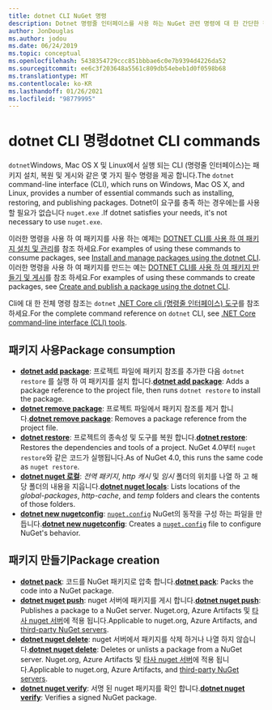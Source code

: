 ```yaml
---
title: dotnet CLI NuGet 명령
description: Dotnet 명령줄 인터페이스를 사용 하는 NuGet 관련 명령에 대 한 간단한 참조입니다.
author: JonDouglas
ms.author: jodou
ms.date: 06/24/2019
ms.topic: conceptual
ms.openlocfilehash: 5438354729ccc851bbbae6c0e7b9394d4226da52
ms.sourcegitcommit: ee6c3f203648a5561c809db54ebeb1d0f0598b68
ms.translationtype: MT
ms.contentlocale: ko-KR
ms.lasthandoff: 01/26/2021
ms.locfileid: "98779995"
---
```

# <a name="dotnet-cli-commands"></a><span data-ttu-id="989f1-103">dotnet CLI 명령</span><span class="sxs-lookup"><span data-stu-id="989f1-103">dotnet CLI commands</span></span>

<span data-ttu-id="989f1-104">`dotnet`Windows, Mac OS X 및 Linux에서 실행 되는 CLI (명령줄 인터페이스)는 패키지 설치, 복원 및 게시와 같은 몇 가지 필수 명령을 제공 합니다.</span><span class="sxs-lookup"><span data-stu-id="989f1-104">The `dotnet` command-line interface (CLI), which runs on Windows, Mac OS X, and Linux, provides a number of essential commands such as installing, restoring, and publishing packages.</span></span> <span data-ttu-id="989f1-105">Dotnet이 요구를 충족 하는 경우에는를 사용할 필요가 없습니다 `nuget.exe` .</span><span class="sxs-lookup"><span data-stu-id="989f1-105">If dotnet satisfies your needs, it's not necessary to use `nuget.exe`.</span></span>

<span data-ttu-id="989f1-106">이러한 명령을 사용 하 여 패키지를 사용 하는 예제는 [DOTNET CLI를 사용 하 여 패키지 설치 및 관리](../consume-packages/install-use-packages-dotnet-cli.md)를 참조 하세요.</span><span class="sxs-lookup"><span data-stu-id="989f1-106">For examples of using these commands to consume packages, see [Install and manage packages using the dotnet CLI](../consume-packages/install-use-packages-dotnet-cli.md).</span></span> <span data-ttu-id="989f1-107">이러한 명령을 사용 하 여 패키지를 만드는 예는 [DOTNET CLI를 사용 하 여 패키지 만들기 및 게시](../quickstart/create-and-publish-a-package-using-the-dotnet-cli.md)를 참조 하세요.</span><span class="sxs-lookup"><span data-stu-id="989f1-107">For examples of using these commands to create packages, see [Create and publish a package using the dotnet CLI](../quickstart/create-and-publish-a-package-using-the-dotnet-cli.md).</span></span>

<span data-ttu-id="989f1-108">Cli에 대 한 전체 명령 참조는 `dotnet` [.NET Core cli (명령줄 인터페이스) 도구](/dotnet/core/tools/?tabs=netcore2x)를 참조 하세요.</span><span class="sxs-lookup"><span data-stu-id="989f1-108">For the complete command reference on `dotnet` CLI, see [.NET Core command-line interface (CLI) tools](/dotnet/core/tools/?tabs=netcore2x).</span></span>

## <a name="package-consumption"></a><span data-ttu-id="989f1-109">패키지 사용</span><span class="sxs-lookup"><span data-stu-id="989f1-109">Package consumption</span></span>

- <span data-ttu-id="989f1-110">[**dotnet add package**](/dotnet/core/tools/dotnet-add-package): 프로젝트 파일에 패키지 참조를 추가한 다음 `dotnet restore` 를 실행 하 여 패키지를 설치 합니다.</span><span class="sxs-lookup"><span data-stu-id="989f1-110">[**dotnet add package**](/dotnet/core/tools/dotnet-add-package): Adds a package reference to the project file, then runs `dotnet restore` to install the package.</span></span>
- <span data-ttu-id="989f1-111">[**dotnet remove package**](/dotnet/core/tools/dotnet-remove-package): 프로젝트 파일에서 패키지 참조를 제거 합니다.</span><span class="sxs-lookup"><span data-stu-id="989f1-111">[**dotnet remove package**](/dotnet/core/tools/dotnet-remove-package): Removes a package reference from the project file.</span></span>
- <span data-ttu-id="989f1-112">[**dotnet restore**](/dotnet/core/tools/dotnet-restore?tabs=netcore2x): 프로젝트의 종속성 및 도구를 복원 합니다.</span><span class="sxs-lookup"><span data-stu-id="989f1-112">[**dotnet restore**](/dotnet/core/tools/dotnet-restore?tabs=netcore2x): Restores the dependencies and tools of a project.</span></span> <span data-ttu-id="989f1-113">NuGet 4.0부터 `nuget restore`와 같은 코드가 실행됩니다.</span><span class="sxs-lookup"><span data-stu-id="989f1-113">As of NuGet 4.0, this runs the same code as `nuget restore`.</span></span>
- <span data-ttu-id="989f1-114">[**dotnet nuget 로컬**](/dotnet/core/tools/dotnet-nuget-locals): *전역 패키지*, *http 캐시* 및 *임시* 폴더의 위치를 나열 하 고 해당 폴더의 내용을 지웁니다.</span><span class="sxs-lookup"><span data-stu-id="989f1-114">[**dotnet nuget locals**](/dotnet/core/tools/dotnet-nuget-locals): Lists locations of the *global-packages*, *http-cache*, and *temp* folders and clears the contents of those folders.</span></span>
- <span data-ttu-id="989f1-115">[**dotnet new nugetconfig**](/dotnet/core/tools/dotnet-new): [`nuget.config`](../reference/nuget-config-file.md) NuGet의 동작을 구성 하는 파일을 만듭니다.</span><span class="sxs-lookup"><span data-stu-id="989f1-115">[**dotnet new nugetconfig**](/dotnet/core/tools/dotnet-new): Creates a [`nuget.config`](../reference/nuget-config-file.md) file to configure NuGet's behavior.</span></span>

## <a name="package-creation"></a><span data-ttu-id="989f1-116">패키지 만들기</span><span class="sxs-lookup"><span data-stu-id="989f1-116">Package creation</span></span>

- <span data-ttu-id="989f1-117">[**dotnet pack**](/dotnet/core/tools/dotnet-pack?tabs=netcore2x): 코드를 NuGet 패키지로 압축 합니다.</span><span class="sxs-lookup"><span data-stu-id="989f1-117">[**dotnet pack**](/dotnet/core/tools/dotnet-pack?tabs=netcore2x): Packs the code into a NuGet package.</span></span>
- <span data-ttu-id="989f1-118">[**dotnet nuget push**](/dotnet/core/tools/dotnet-nuget-push): nuget 서버에 패키지를 게시 합니다.</span><span class="sxs-lookup"><span data-stu-id="989f1-118">[**dotnet nuget push**](/dotnet/core/tools/dotnet-nuget-push): Publishes a package to a NuGet server.</span></span> <span data-ttu-id="989f1-119">Nuget.org, Azure Artifacts 및 [타사 nuget 서버](../hosting-packages/overview.md)에 적용 됩니다.</span><span class="sxs-lookup"><span data-stu-id="989f1-119">Applicable to nuget.org, Azure Artifacts, and [third-party NuGet servers](../hosting-packages/overview.md).</span></span>
- <span data-ttu-id="989f1-120">[**dotnet nuget delete**](/dotnet/core/tools/dotnet-nuget-delete): nuget 서버에서 패키지를 삭제 하거나 나열 하지 않습니다.</span><span class="sxs-lookup"><span data-stu-id="989f1-120">[**dotnet nuget delete**](/dotnet/core/tools/dotnet-nuget-delete): Deletes or unlists a package from a NuGet server.</span></span> <span data-ttu-id="989f1-121">Nuget.org, Azure Artifacts 및 [타사 nuget 서버](../hosting-packages/overview.md)에 적용 됩니다.</span><span class="sxs-lookup"><span data-stu-id="989f1-121">Applicable to nuget.org, Azure Artifacts, and [third-party NuGet servers](../hosting-packages/overview.md).</span></span>
- <span data-ttu-id="989f1-122">[**dotnet nuget verify**](/dotnet/core/tools/dotnet-nuget-verify): 서명 된 nuget 패키지를 확인 합니다.</span><span class="sxs-lookup"><span data-stu-id="989f1-122">[**dotnet nuget verify**](/dotnet/core/tools/dotnet-nuget-verify): Verifies a signed NuGet package.</span></span>

